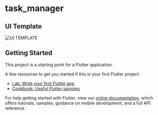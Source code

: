 # task_manager

## UI Template

![UI TEMPLATE](https://cdn.dribbble.com/users/1615584/screenshots/15571949/media/7e95f0fddb7957220033569815613b10.jpg?compress=1&resize=1200x900)
## Getting Started

This project is a starting point for a Flutter application.

A few resources to get you started if this is your first Flutter project:

- [Lab: Write your first Flutter app](https://flutter.dev/docs/get-started/codelab)
- [Cookbook: Useful Flutter samples](https://flutter.dev/docs/cookbook)

For help getting started with Flutter, view our
[online documentation](https://flutter.dev/docs), which offers tutorials,
samples, guidance on mobile development, and a full API reference.
